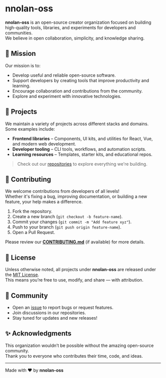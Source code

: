 # nnolan-oss

**nnolan-oss** is an open-source creator organization focused on building high-quality tools, libraries, and experiments for developers and communities.  
We believe in open collaboration, simplicity, and knowledge sharing.

## 🚀 Mission
Our mission is to:
- Develop useful and reliable open-source software.  
- Support developers by creating tools that improve productivity and learning.  
- Encourage collaboration and contributions from the community.  
- Explore and experiment with innovative technologies.

## 📂 Projects
We maintain a variety of projects across different stacks and domains. Some examples include:
- **Frontend libraries** – Components, UI kits, and utilities for React, Vue, and modern web development.  
- **Developer tooling** – CLI tools, workflows, and automation scripts.  
- **Learning resources** – Templates, starter kits, and educational repos.  

> Check out our [repositories](https://github.com/nnolan-oss?tab=repositories) to explore everything we're building.

## 🤝 Contributing
We welcome contributions from developers of all levels!  
Whether it's fixing a bug, improving documentation, or building a new feature, your help makes a difference.  

1. Fork the repository.  
2. Create a new branch (`git checkout -b feature-name`).  
3. Commit your changes (`git commit -m "Add feature xyz"`).  
4. Push to your branch (`git push origin feature-name`).  
5. Open a Pull Request.  

Please review our **[CONTRIBUTING.md](CONTRIBUTING.md)** (if available) for more details.

## 📜 License
Unless otherwise noted, all projects under **nnolan-oss** are released under the [MIT License](LICENSE).  
This means you’re free to use, modify, and share — with attribution.

## 💬 Community
- Open an [issue](https://github.com/nnolan-oss/.github/issues) to report bugs or request features.  
- Join discussions in our repositories.  
- Stay tuned for updates and new releases!  

## ✨ Acknowledgments
This organization wouldn’t be possible without the amazing open-source community.  
Thank you to everyone who contributes their time, code, and ideas.

---

Made with ❤️ by **nnolan-oss**
